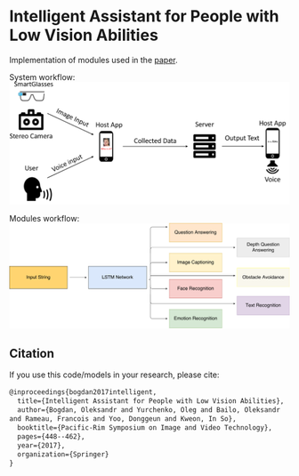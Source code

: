 # Intelligent Assistant for People with Low Vision Abilities

Implementation of modules used in the [paper](https://www.researchgate.net/publication/319956300_Intelligent_Assistant_for_People_with_Low_Vision_Abilities).

System workflow:
![Outer Flow](https://raw.githubusercontent.com/BAILOOL/Assistant-for-People-with-Low-Vision/master/Outer_Flow.png?raw=true "Outer Flow")

Modules workflow:
![Inner Flow](https://raw.githubusercontent.com/BAILOOL/Assistant-for-People-with-Low-Vision/master/Inner_Flow.png?raw=true "Inner Flow")

## Citation
If you use this code/models in your research, please cite:
```
@inproceedings{bogdan2017intelligent,
  title={Intelligent Assistant for People with Low Vision Abilities},
  author={Bogdan, Oleksandr and Yurchenko, Oleg and Bailo, Oleksandr and Rameau, Francois and Yoo, Donggeun and Kweon, In So},
  booktitle={Pacific-Rim Symposium on Image and Video Technology},
  pages={448--462},
  year={2017},
  organization={Springer}
}
```
